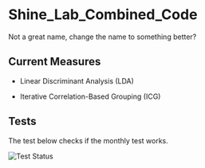 # Shine_Lab_Combined_Code
Not a great name, change the name to something better? 

## Current Measures

- Linear Discriminant Analysis (LDA) 

- Iterative Correlation-Based Grouping (ICG)


## Tests

The test below checks if the monthly test works.

![Test Status](https://github.com/Flo2306/Shine_Lab_Combined_Code/actions/workflows/test.yml/badge.svg)
